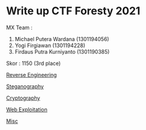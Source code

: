 # Write up CTF Foresty 2021

MX Team :

1. Michael Putera Wardana (1301194056)
2. Yogi Firgiawan (1301194228)
3. Firdaus Putra Kurniyanto (1301190385)

Skor : 1150 (3rd place)

[Reverse Engineering](Write%20up%20CTF%20Foresty%202021%2063446fb4b092498098f57cafed3b936e/Reverse%20Engineering%203014293f1d5e4fb3b5b289faf77098af.csv)

[Steganography](Write%20up%20CTF%20Foresty%202021%2063446fb4b092498098f57cafed3b936e/Steganography%2046672d54e64e4521a4fbdcffd5c34e5c.csv)

[Cryptography](Write%20up%20CTF%20Foresty%202021%2063446fb4b092498098f57cafed3b936e/Cryptography%208420e76a1d7f42568f26689d35fc7d19.csv)

[Web Exploitation](Write%20up%20CTF%20Foresty%202021%2063446fb4b092498098f57cafed3b936e/Web%20Exploitation%208b69da8d59cb4330aab1c40e40d38b1f.csv)

[Misc](Write%20up%20CTF%20Foresty%202021%2063446fb4b092498098f57cafed3b936e/Misc%204bdc27e8aac24be4a7e0b4ab743e32d2.csv)